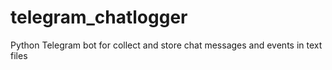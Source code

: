 # telegram_chatlogger
Python Telegram bot for collect and store chat messages and events in text files
